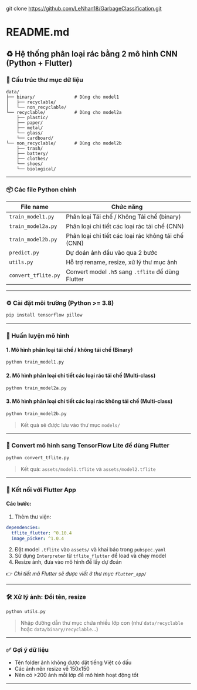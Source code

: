 git clone https://github.com/LeNhan18/GarbageClassification.git
# README.md

## ♻️ Hệ thống phân loại rác bằng 2 mô hình CNN (Python + Flutter)

### 📁 Cấu trúc thư mục dữ liệu
```
data/
├── binary/               # Dùng cho model1
│   ├── recyclable/
│   └── non_recyclable/
└── recyclable/           # Dùng cho model2a
    ├── plastic/
    ├── paper/
    ├── metal/
    └── glass/
    └── cardboard/
└── non_recyclable/       # Dùng cho model2b
    ├── trash/
    ├── battery/
    ├── clothes/
    └── shoes/
    └── biological/
```

---

### 📦 Các file Python chính

| File name         | Chức năng                                      |
|-------------------|------------------------------------------------|
| `train_model1.py` | Phân loại Tái chế / Không Tái chế (binary)    |
| `train_model2a.py` | Phân loại chi tiết các loại rác tái chế (CNN) |
| `train_model2b.py` | Phân loại chi tiết các loại rác không tái chế (CNN) |
| `predict.py`      | Dự đoán ảnh đầu vào qua 2 bước                 |
| `utils.py`        | Hỗ trợ rename, resize, xử lý thư mục ảnh       |
| `convert_tflite.py` | Convert model `.h5` sang `.tflite` để dùng Flutter |

---

### ⚙️ Cài đặt môi trường (Python >= 3.8)
```bash
pip install tensorflow pillow
```

---

### 🧠 Huấn luyện mô hình
#### 1. Mô hình phân loại tái chế / không tái chế (Binary)
```bash
python train_model1.py
```
#### 2. Mô hình phân loại chi tiết các loại rác tái chế (Multi-class)
```bash
python train_model2a.py
```
#### 3. Mô hình phân loại chi tiết các loại rác không tái chế (Multi-class)
```bash
python train_model2b.py
```
> Kết quả sẽ được lưu vào thư mục `models/`

---

### 🔄 Convert mô hình sang TensorFlow Lite để dùng Flutter
```bash
python convert_tflite.py
```
> Kết quả: `assets/model1.tflite` và `assets/model2.tflite`

---

### 📱 Kết nối với Flutter App
#### Các bước:
1. Thêm thư viện:
```yaml
dependencies:
  tflite_flutter: ^0.10.4
  image_picker: ^1.0.4
```
2. Đặt model `.tflite` vào `assets/` và khai báo trong `pubspec.yaml`
3. Sử dụng `Interpreter` từ `tflite_flutter` để load và chạy model
4. Resize ảnh, đưa vào mô hình để lấy dự đoán

👉 *Chi tiết mã Flutter sẽ được viết ở thư mục `flutter_app/`*

---

### 🛠️ Xử lý ảnh: Đổi tên, resize
```bash
python utils.py
```
> Nhập đường dẫn thư mục chứa nhiều lớp con (như `data/recyclable` hoặc `data/binary/recyclable`...)

---

### ✅ Gợi ý dữ liệu
- Tên folder ảnh không được đặt tiếng Việt có dấu
- Các ảnh nên resize về 150x150
- Nên có >200 ảnh mỗi lớp để mô hình hoạt động tốt

---

